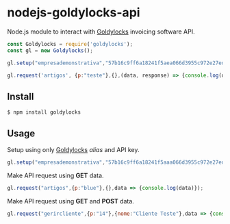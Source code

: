 # nodejs-goldylocks-api
Node.js module to interact with [Goldylocks](https://www.goldylocks.pt) invoicing software API.

```js
const Goldylocks = require('goldylocks');
const gl = new Goldylocks();

gl.setup("empresademonstrativa","57b16c9ff6a18241f5aea066d3955c972e27ed48");

gl.request('artigos', {p:"teste"},{},(data, response) => {console.log(data)});
```


Install
-------

```
$ npm install goldylocks
```

Usage
-----
Setup using only [Goldylocks](https://www.goldylocks.pt) *alias* and API key.
```js
gl.setup("empresademonstrativa","57b16c9ff6a18241f5aaa066d3955c972e27ed48");
```

Make API request using **GET** data.
```js
gl.request("artigos",{p:"blue"},{},data => {console.log(data)});
```

Make API request using **GET** and **POST** data.
```js
gl.request("gerircliente",{p:"14"},{nome:"Cliente Teste"},data => {console.log(data)});
```